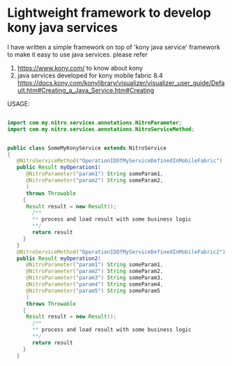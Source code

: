 # Lightweight framework to develop kony java services

I have written a simple framework on top of 'kony java service' framework to make it easy to use java services. 
please refer 

1) https://www.kony.com/ to know about kony 
2) java services developed for kony mobile fabric 8.4 https://docs.kony.com/konylibrary/visualizer/visualizer_user_guide/Default.htm#Creating_a_Java_Service.htm#Creating 


USAGE: 

```java

import com.my.nitro.services.annotations.NitroParameter;
import com.my.nitro.services.annotations.NitroServiceMethod;


public class SomeMyKonyService extends NitroService
{
   @NitroServiceMethod("OperationIDOfMyServiceDefinedInMobileFabric")
   public Result myOperation1(
      @NitroParameter("param1") String someParam1,
      @NitroParameter("param2") String someParam2,
      ) 
      throws Throwable
     {
      Result result = new Result();
        /**
        ** process and load result with some business logic
        **/
        return result
     }
   }
   @NitroServiceMethod("OperationIDOfMyServiceDefinedInMobileFabric2")
   public Result myOperation2(
      @NitroParameter("param1") String someParam1,
      @NitroParameter("param2") String someParam2,
      @NitroParameter("param3") String someParam3,
      @NitroParameter("param4") String someParam4,
      @NitroParameter("param5") String someParam5
      ) 
      throws Throwable
     {
      Result result = new Result();
        /**
        ** process and load result with some business logic
        **/
        return result
     }
   }
   
   
 
